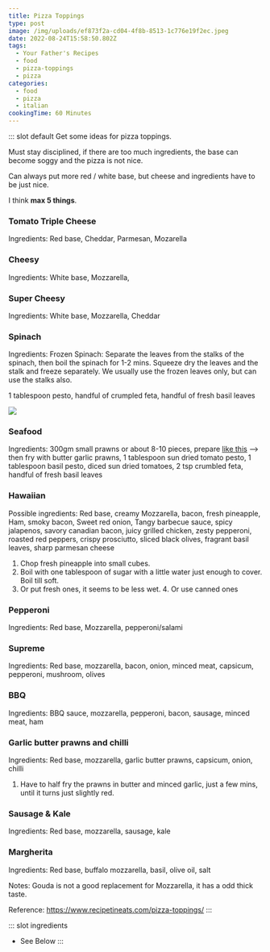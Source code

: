 ```yaml
---
title: Pizza Toppings
type: post
image: /img/uploads/ef873f2a-cd04-4f8b-8513-1c776e19f2ec.jpeg
date: 2022-08-24T15:58:50.802Z
tags:
  - Your Father's Recipes
  - food
  - pizza-toppings
  - pizza
categories:
  - food
  - pizza
  - italian
cookingTime: 60 Minutes
---
```

::: slot default
Get some ideas for pizza toppings. 

<!-- more -->

Must stay disciplined, if there are too much ingredients, the base can become soggy and the pizza is not nice. 

C﻿an always put more red / white base, but cheese and ingredients have to be just nice.

I﻿ think **max 5 things**.

### Tomato Triple Cheese

Ingredients: Red base, Cheddar, Parmesan, Mozarella

### Cheesy

Ingredients: White base, Mozzarella, 

### Super Cheesy

Ingredients: White base, Mozzarella, Cheddar

### Spinach

Ingredients: Frozen Spinach: Separate the leaves from the stalks of the spinach, then boil the spinach for 1-2 mins. Squeeze dry the leaves and the stalk and freeze separately. We usually use the frozen leaves only, but can use the stalks also. 

1 tablespoon pesto, handful of crumpled feta, handful of fresh basil leaves

![](/img/uploads/ef873f2a-cd04-4f8b-8513-1c776e19f2ec.jpeg)

### Seafood

I﻿ngredients: 300gm small prawns or about 8-10 pieces, prepare [like this](https://recipes.punggolgp.com/posts/preparing-peeled-prawns.html) --> then fry with butter garlic prawns, 1 tablespoon sun dried tomato pesto, 1 tablespoon basil pesto, diced sun dried tomatoes, 2 tsp crumbled feta, handful of fresh basil leaves

### Hawaiian

P﻿ossible ingredients: Red base, creamy Mozzarella, bacon, fresh pineapple, Ham, smoky bacon, Sweet red onion, Tangy barbecue sauce, spicy jalapenos, savory canadian bacon, juicy grilled chicken, zesty pepperoni, roasted red peppers, crispy prosciutto, sliced black olives, fragrant basil leaves, sharp parmesan cheese

1. Chop fresh pineapple into small cubes.
2. Boil with one tablespoon of sugar with a little water just enough to cover. Boil till soft.
3. Or put fresh ones, it seems to be less wet.
   4﻿. Or use canned ones

### Pepperoni

Ingredients: Red base, Mozzarella, pepperoni/salami

### Supreme

Ingredients: Red base, mozzarella, bacon, onion, minced meat, capsicum, pepperoni, mushroom, olives

### BBQ

Ingredients: BBQ sauce, mozzarella, pepperoni, bacon, sausage,  minced meat, ham

### Garlic butter prawns and chilli

Ingredients: Red base, mozzarella, garlic butter prawns, capsicum, onion, chilli

1. Have to half fry the prawns in butter and minced garlic, just a few mins, until it turns just slightly red.

### Sausage & Kale

Ingredients: Red base, mozzarella, sausage, kale

### Margherita

Ingredients: Red base, buffalo mozzarella, basil, olive oil, salt

Notes: Gouda is not a good replacement for Mozzarella, it has a odd thick taste.

Reference: 
https://www.recipetineats.com/pizza-toppings/
:::

::: slot ingredients

* See Below
  :::
